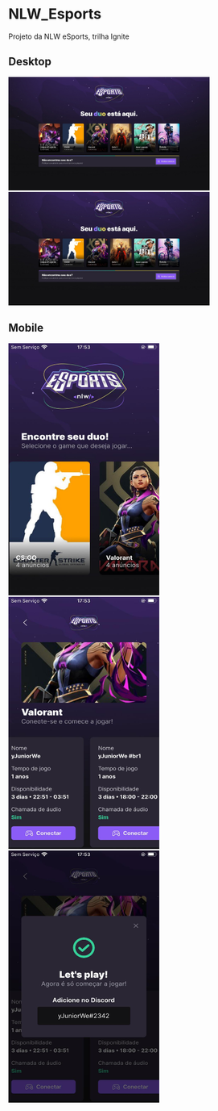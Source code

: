 # NLW_Esports
Projeto da NLW eSports, trilha Ignite
<div>
<h2>Desktop</h2>
</div>
<div>
<img src="images/Desktop 1.jfif" width="400rem">
<br>
<img src="images/Desktop 2.jpeg" width="400rem">
</div>
<div>
<h2>Mobile</h2>
</div>
<div>
<img src="images/Mobile 1.jfif" width="300rem" height="500rem">
<br>
<img src="images/Mobile 2.jfif" width="300rem" height="500rem">
<br>
<img src="images/Mobile 3.jfif" width="300rem" height="500rem">
</div>
